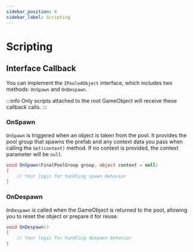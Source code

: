 ```yaml
---
sidebar_position: 6
sidebar_label: Scripting
---
```

# Scripting

## Interface Callback

You can implement the `IPooledObject` interface, which includes two methods: `OnSpawn` and `OnDespawn`.

:::info
Only scripts attached to the root GameObject will receive these callback calls.
:::

### OnSpawn

`OnSpawn` is triggered when an object is taken from the pool. It provides the pool group that spawns the prefab and any context data you pass when calling the `Get(context)` method. If no context is provided, the context parameter will be `null`.

```csharp
void OnSpawn(FinalPoolGroup group, object context = null)
{
    // Your logic for handling spawn behavior
}
```

### OnDespawn

`OnDespawn` is called when the GameObject is returned to the pool, allowing you to reset the object or prepare it for reuse.

```csharp
void OnDespawn()
{
    // Your logic for handling despawn behavior
}
```